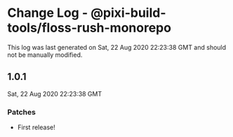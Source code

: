# Change Log - @pixi-build-tools/floss-rush-monorepo

This log was last generated on Sat, 22 Aug 2020 22:23:38 GMT and should not be manually modified.

## 1.0.1
Sat, 22 Aug 2020 22:23:38 GMT

### Patches

- First release!

